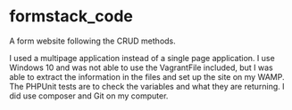 
# formstack_code
A form website following the CRUD methods. 

I used a multipage application instead of a single page application. I use Windows 10 and was not able to use the VagrantFile included, but I was able to extract the information in the files and set up the site on my WAMP. The PHPUnit tests are to check the variables and what they are returning. I did use composer and Git on my computer. 
